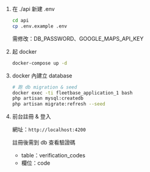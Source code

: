 1. 在 ./api 新建 .env

    ```bash
    cd api
    cp .env.example .env
    ```

   需修改：DB_PASSWORD、GOOGLE_MAPS_API_KEY

2. 起 docker

    ```bash
    docker-compose up -d
    ```

3. docker 內建立 database

    ```bash
    # 跑 db migration & seed
    docker exec -ti fleetbase_application_1 bash
    php artisan mysql:createdb
    php artisan migrate:refresh --seed
    ```

4. 前台註冊 & 登入

   網址：`http://localhost:4200`

   註冊後需到 db 查看驗證碼

   - table：verification_codes
   - 欄位：code